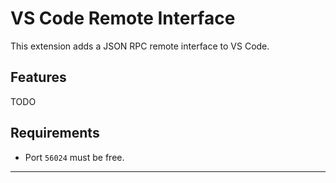 # VS Code Remote Interface

This extension adds a JSON RPC remote interface to VS Code.

## Features

TODO

## Requirements

-   Port `56024` must be free.

---
